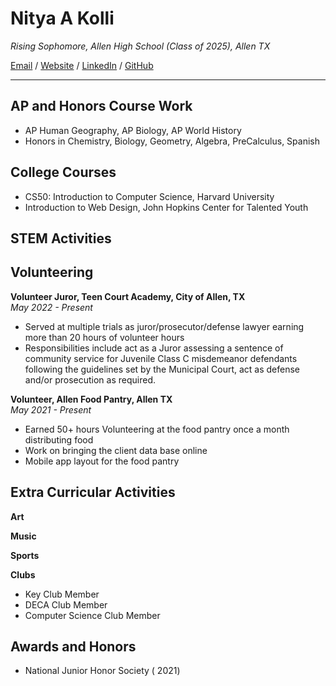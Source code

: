 # Nitya A Kolli
_Rising Sophomore, Allen High School (Class of 2025), Allen TX_ <br>

[Email](mailto:nitya.kolli@gmail.com) / [Website](https://nityakolli.com/) / [LinkedIn](https://www.linkedin.com/in/nityakolli/) / [GitHub](https://github.com/nityakolli/)

---
## AP and Honors Course Work
  - AP Human Geography, AP Biology, AP World History
  - Honors in Chemistry, Biology, Geometry, Algebra, PreCalculus, Spanish


## College Courses
  - CS50: Introduction to Computer Science, Harvard University
  - Introduction to Web Design, John Hopkins Center for Talented Youth
  
## STEM Activities


## Volunteering
**Volunteer Juror, Teen Court Academy, City of Allen, TX**
<br>_May 2022 - Present_
- Served at multiple trials as juror/prosecutor/defense lawyer earning more than 20 hours of volunteer hours
- Responsibilities include act as a Juror assessing a sentence of community service for Juvenile Class C misdemeanor defendants following the guidelines set by the Municipal Court, act as defense and/or prosecution as required.

**Volunteer, Allen Food Pantry, Allen TX**
<br>_May 2021 - Present_
- Earned 50+ hours Volunteering at the food pantry once a month distributing food
- Work on bringing the client data base online
- Mobile app layout for the food pantry

## Extra Curricular Activities
**Art**

**Music**

**Sports**

**Clubs**
- Key Club Member
- DECA Club Member
- Computer Science Club Member

## Awards and Honors
- National Junior Honor Society ( 2021)
